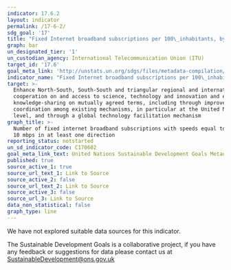 ```yaml
---
indicator: 17.6.2
layout: indicator
permalink: /17-6-2/
sdg_goal: '17'
title: "Fixed Internet broadband subscriptions per 100\_inhabitants, by speed"
graph: bar
un_designated_tier: '1'
un_custodian_agency: International Telecommunication Union (ITU)
target_id: '17.6'
goal_meta_link: 'http://unstats.un.org/sdgs/files/metadata-compilation/Metadata-Goal-17.pdf'
indicator_name: "Fixed Internet broadband subscriptions per 100\_inhabitants, by speed"
target: >-
  Enhance North-South, South-South and triangular regional and international
  cooperation on and access to science, technology and innovation and enhance
  knowledge-sharing on mutually agreed terms, including through improved
  coordination among existing mechanisms, in particular at the United Nations
  level, and through a global technology facilitation mechanism
graph_title: >-
  Number of fixed internet broadband subscriptions with speeds equal to or above
  10 mbps in at least one direction
reporting_status: notstarted
un_sd_indicator_code: C170602
goal_meta_link_text: United Nations Sustainable Development Goals Metadata (pdf 468kB)
published: true
source_active_1: true
source_url_text_1: Link to Source
source_active_2: false
source_url_text_2: Link to Source
source_active_3: false
source_url_3: Link to Source
data_non_statistical: false
graph_type: line
---
```


We have not explored suitable data sources for this indicator. 

The Sustainable Development Goals is a collaborative project, if you have any feedback or suggestions for data please contact us at <SustainableDevelopment@ons.gov.uk>
